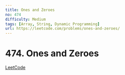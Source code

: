 ```yaml
---
title: Ones and Zeroes
no: 474
difficulty: Medium
tags: [Array, String, Dynamic Programming]
url: https://leetcode.com/problems/ones-and-zeroes/
---
```


# 474. Ones and Zeroes

[LeetCode](https://leetcode.com/problems/ones-and-zeroes/)

